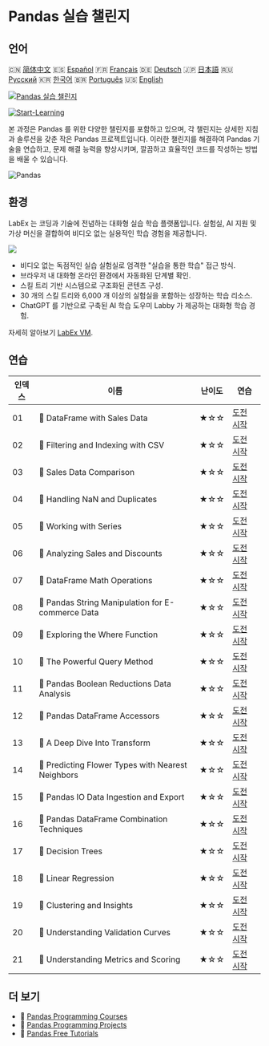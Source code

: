 # Pandas 실습 챌린지

## 언어

🇨🇳 [简体中文](README_zh.md) 🇪🇸 [Español](README_es.md) 🇫🇷 [Français](README_fr.md) 🇩🇪 [Deutsch](README_de.md) 🇯🇵 [日本語](README_ja.md) 🇷🇺 [Русский](README_ru.md) 🇰🇷 [한국어](README_ko.md) 🇧🇷 [Português](README_pt.md) 🇺🇸 [English](README.md) 

[![Pandas 실습 챌린지](https://cover-creator.labex.io/pandas-practice-challenges.png?lang=ko)](https://labex.io/ko/courses/pandas-practice-challenges)

[![Start-Learning](https://img.shields.io/badge/Start-Learning-whitesmoke?style=for-the-badge)](https://labex.io/ko/courses/pandas-practice-challenges)

본 과정은 Pandas 를 위한 다양한 챌린지를 포함하고 있으며, 각 챌린지는 상세한 지침과 솔루션을 갖춘 작은 Pandas 프로젝트입니다. 이러한 챌린지를 해결하여 Pandas 기술을 연습하고, 문제 해결 능력을 향상시키며, 깔끔하고 효율적인 코드를 작성하는 방법을 배울 수 있습니다.

![Pandas](https://img.shields.io/badge/Pandas-whitesmoke?style=for-the-badge&logo=pandas)


## 환경

LabEx 는 코딩과 기술에 전념하는 대화형 실습 학습 플랫폼입니다. 실험실, AI 지원 및 가상 머신을 결합하여 비디오 없는 실용적인 학습 경험을 제공합니다.

![](https://tutorial-screenshot.getvm.io/images/vm-1725247253.png)

- 비디오 없는 독점적인 실습 실험실로 엄격한 "실습을 통한 학습" 접근 방식.
- 브라우저 내 대화형 온라인 환경에서 자동화된 단계별 확인.
- 스킬 트리 기반 시스템으로 구조화된 콘텐츠 구성.
- 30 개의 스킬 트리와 6,000 개 이상의 실험실을 포함하는 성장하는 학습 리소스.
- ChatGPT 를 기반으로 구축된 AI 학습 도우미 Labby 가 제공하는 대화형 학습 경험.

자세히 알아보기 [LabEx VM](https://support.labex.io/using-labex/virtual-machine).

## 연습

|   인덱스 | 이름                                              | 난이도   | 연습                                                                                                                           |
|----------|---------------------------------------------------|----------|--------------------------------------------------------------------------------------------------------------------------------|
|       01 | 🎯 DataFrame with Sales Data                      | ★☆☆      | <a target='_blank' href='https://labex.io/ko/labs/python-dataframe-with-sales-data-22107'>도전 시작</a>                        |
|       02 | 🎯 Filtering and Indexing with CSV                | ★☆☆      | <a target='_blank' href='https://labex.io/ko/labs/python-filtering-and-indexing-with-csv-67543'>도전 시작</a>                  |
|       03 | 🎯 Sales Data Comparison                          | ★☆☆      | <a target='_blank' href='https://labex.io/ko/labs/python-sales-data-comparison-92717'>도전 시작</a>                            |
|       04 | 🎯 Handling NaN and Duplicates                    | ★☆☆      | <a target='_blank' href='https://labex.io/ko/labs/python-handling-nan-and-duplicates-189438'>도전 시작</a>                     |
|       05 | 🎯 Working with Series                            | ★☆☆      | <a target='_blank' href='https://labex.io/ko/labs/python-working-with-series-67550'>도전 시작</a>                              |
|       06 | 🎯 Analyzing Sales and Discounts                  | ★☆☆      | <a target='_blank' href='https://labex.io/ko/labs/python-analyzing-sales-and-discounts-23740'>도전 시작</a>                    |
|       07 | 🎯 DataFrame Math Operations                      | ★☆☆      | <a target='_blank' href='https://labex.io/ko/labs/python-dataframe-math-operations-172040'>도전 시작</a>                       |
|       08 | 🎯 Pandas String Manipulation for E-commerce Data | ★☆☆      | <a target='_blank' href='https://labex.io/ko/labs/python-pandas-string-manipulation-for-e-commerce-data-29301'>도전 시작</a>   |
|       09 | 🎯 Exploring the Where Function                   | ★☆☆      | <a target='_blank' href='https://labex.io/ko/labs/python-exploring-the-where-function-53379'>도전 시작</a>                     |
|       10 | 🎯 The Powerful Query Method                      | ★☆☆      | <a target='_blank' href='https://labex.io/ko/labs/python-the-powerful-query-method-29827'>도전 시작</a>                        |
|       11 | 🎯 Pandas Boolean Reductions Data Analysis        | ★☆☆      | <a target='_blank' href='https://labex.io/ko/labs/python-pandas-boolean-reductions-data-analysis-53381'>도전 시작</a>          |
|       12 | 🎯 Pandas DataFrame Accessors                     | ★☆☆      | <a target='_blank' href='https://labex.io/ko/labs/python-pandas-dataframe-accessors-47122'>도전 시작</a>                       |
|       13 | 🎯 A Deep Dive Into Transform                     | ★☆☆      | <a target='_blank' href='https://labex.io/ko/labs/python-a-deep-dive-into-transform-23742'>도전 시작</a>                       |
|       14 | 🎯 Predicting Flower Types with Nearest Neighbors | ★☆☆      | <a target='_blank' href='https://labex.io/ko/labs/sklearn-predicting-flower-types-with-nearest-neighbors-256147'>도전 시작</a> |
|       15 | 🎯 Pandas IO Data Ingestion and Export            | ★☆☆      | <a target='_blank' href='https://labex.io/ko/labs/python-pandas-io-data-ingestion-and-export-47120'>도전 시작</a>              |
|       16 | 🎯 Pandas DataFrame Combination Techniques        | ★☆☆      | <a target='_blank' href='https://labex.io/ko/labs/python-pandas-dataframe-combination-techniques-16435'>도전 시작</a>          |
|       17 | 🎯 Decision Trees                                 | ★☆☆      | <a target='_blank' href='https://labex.io/ko/labs/python-decision-trees-92597'>도전 시작</a>                                   |
|       18 | 🎯 Linear Regression                              | ★☆☆      | <a target='_blank' href='https://labex.io/ko/labs/python-linear-regression-185171'>도전 시작</a>                               |
|       19 | 🎯 Clustering and Insights                        | ★☆☆      | <a target='_blank' href='https://labex.io/ko/labs/python-clustering-and-insights-198286'>도전 시작</a>                         |
|       20 | 🎯 Understanding Validation Curves                | ★☆☆      | <a target='_blank' href='https://labex.io/ko/labs/python-understanding-validation-curves-106940'>도전 시작</a>                 |
|       21 | 🎯 Understanding Metrics and Scoring              | ★☆☆      | <a target='_blank' href='https://labex.io/ko/labs/python-understanding-metrics-and-scoring-185172'>도전 시작</a>               |

## 더 보기

- 🔗 [Pandas Programming Courses](https://github.com/labex-labs/awesome-programming-courses)
- 🔗 [Pandas Programming Projects](https://github.com/labex-labs/awesome-programming-projects)
- 🔗 [Pandas Free Tutorials](https://github.com/labex-labs/pandas-free-tutorials)

